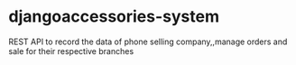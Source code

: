 # djangoaccessories-system
REST API to record the data of phone selling company,,manage orders and sale for their respective branches
